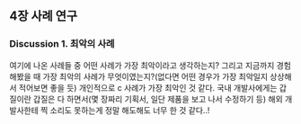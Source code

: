 ## 4장 사례 연구

### Discussion 1. 최악의 사례

여기에 나온 사례들 중 어떤 사례가 가장 최악이라고 생각하는지? 그리고 지금까지 경험해봤을 때 가장 최악의 사례가 무엇이였는지?(없다면 어떤 경우가 가장 최악일지 상상해서 적어보면 좋을 듯)
개인적으로 c 사례가 가장 최악인 것 같다. 국내 개발사에게는 갑질이란 갑질은 다 하면서(몇 장짜리 기획서, 일단 제품을 보고 나서 수정하기 등) 해외 개발사한테 찍 소리도 못하는게 정말 해도해도 너무 한 것 같다..!